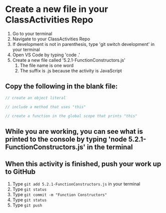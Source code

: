 # Create a new file in your ClassActivities Repo

1. Go to your terminal
2. Navigate to your ClassActivities Repo
3. If development is not in parenthesis, type 'git switch development' in your terminal
4. Open VS Code by typing 'code .'
5. Create a new file called '5.2.1-FunctionConstructors.js'
   1. The file name is one word
   2. The suffix is .js because the activity is JavaScript

## Copy the following in the blank file:

```javascript
// create an object literal

// include a method that uses "this"

// create a function in the global scope that prints "this"
```

## While you are working, you can see what is printed to the console by typing 'node 5.2.1-FunctionConstructors.js' in the terminal

## When this activity is finished, push your work up to GitHub

1. Type `git add 5.2.1-FunctionConstructors.js` in your terminal
2. Type `git status`
3. Type `git commit -m "Function Constructors"`
4. Type `git status`
5. Type `git push`
